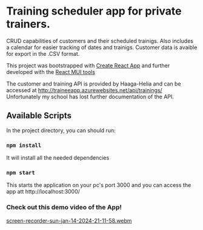 # Training scheduler app for private trainers.
CRUD capabilities of customers and their scheduled trainigs. Also includes a calendar for easier tracking of dates and trainigs. Customer data is avaible for export in the .CSV format.

This project was bootstrapped with [Create React App](https://github.com/facebook/create-react-app) and further developed with the [React MUI tools](https://mui.com/)

The customer and training API is provided by Haaga-Helia and can be accessed at http://traineeapp.azurewebsites.net/api/trainings/
Unfortunately my school has lost further documentation of the API.

## Available Scripts

In the project directory, you can should run:

### `npm install`

It will install all the needed dependencies

### `npm start`

This starts the application on your pc's port 3000 and you can access the app att http://localhost:3000/

### Check out this demo video of the App!





[screen-recorder-sun-jan-14-2024-21-11-58.webm](https://github.com/MiroMuro/TrainingSchedulerApp/assets/95426094/fc377dd7-67c2-4473-af23-f9c99a47dc1c)

